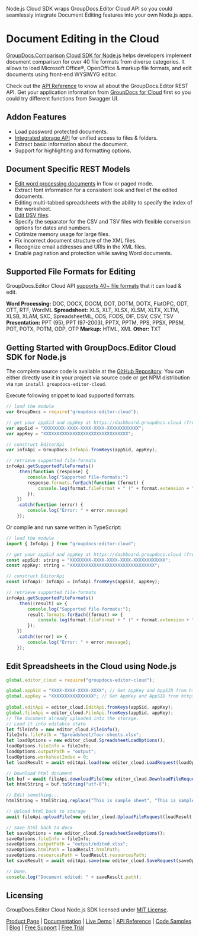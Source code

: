Node.js Cloud SDK wraps GroupDocs.Editor Cloud API so you could seamlessly integrate Document Editing features into your own Node.js apps.

# Document Editing in the Cloud

[GroupDocs.Comparison Cloud SDK for Node.js](https://products.groupdocs.cloud/editor/nodejs) helps developers implement document comparison for over 40 file formats from diverse categories. It allows to load Microsoft Office®, OpenOffice & markup file formats, and edit documents using front-end WYSIWYG editor. 

Check out the [API Reference](https://apireference.groupdocs.cloud/editor/) to know all about the GroupDocs.Editor REST API. Get your application information from [GroupDocs for Cloud](https://dashboard.groupdocs.cloud/#/apps) first so you could try different functions from Swagger UI.

## Addon Features

- Load password protected documents.
- [Integrated storage API](https://wiki.groupdocs.cloud/editorcloud/developer-guide/storage-operations/) for unified access to files & folders.
- Extract basic information about the document.
- Support for highlighting and formatting options.

## Document Specific REST Models

- [Edit word processing documents](https://wiki.groupdocs.cloud/editorcloud/developer-guide/document-edit-operations/working-with-wordprocessing-documents/) in flow or paged mode.
- Extract font information for a consistent look and feel of the edited documents.
- Editing multi-tabbed spreadsheets with the ability to specify the index of the worksheet.
- [Edit DSV files](https://wiki.groupdocs.cloud/editorcloud/developer-guide/document-edit-operations/working-with-dsv-documents/).
- Specify the separator for the CSV and TSV files with flexible conversion options for dates and numbers.
- Optimize memory usage for large files.
- Fix incorrect document structure of the XML files.
- Recognize email addresses and URIs in the XML files.
- Enable pagination and protection while saving Word documents.

## Supported File Formats for Editing

GroupDocs.Editor Cloud API [supports 40+ file formats](https://wiki.groupdocs.cloud/editorcloud/getting-started/supported-document-formats/) that it can load & edit.

**Word Processing:** DOC, DOCX, DOCM, DOT, DOTM, DOTX, FlatOPC, ODT, OTT, RTF, WordML
**Spreadsheet:** XLS, XLT, XLSX, XLSM, XLTX, XLTM, XLSB, XLAM, SXC, SpreadsheetML, ODS, FODS, DIF, DSV, CSV, TSV
**Presentation:** PPT (95), PPT (97-2003), PPTX, PPTM, PPS, PPSX, PPSM, POT, POTX, POTM, ODP, OTP
**Markup:** HTML, XML
**Other:** TXT

## Getting Started with GroupDocs.Editor Cloud SDK for Node.js

The complete source code is available at the [GitHub Repository](https://github.com/groupdocs-editor-cloud/groupdocs-editor-cloud-node). You can either directly use it in your project via source code or get NPM distribution via `npm install groupdocs-editor-cloud`.

Execute following snippet to load supported formats.

```js
// load the module
var GroupDocs = require('groupdocs-editor-cloud');

// get your appSid and appKey at https://dashboard.groupdocs.cloud (free registration is required).
var appSid = "XXXXXXXX-XXXX-XXXX-XXXX-XXXXXXXXXXXX";
var appKey = "XXXXXXXXXXXXXXXXXXXXXXXXXXXXXXXX";

// construct EditorApi
var infoApi = GroupDocs.InfoApi.fromKeys(appSid, appKey);

// retrieve supported file-formats
infoApi.getSupportedFileFormats()
    .then(function (response) {
        console.log("Supported file-formats:")
        response.formats.forEach(function (format) {
            console.log(format.fileFormat + " (" + format.extension + ")");
        });
    })
    .catch(function (error) {
        console.log("Error: " + error.message)
    });
```

Or compile and run same written in TypeScript:

```js
// load the module
import { InfoApi } from "groupdocs-editor-cloud";

// get your appSid and appKey at https://dashboard.groupdocs.cloud (free registration is required).
const appSid: string = "XXXXXXXX-XXXX-XXXX-XXXX-XXXXXXXXXXXX";
const appKey: string = "XXXXXXXXXXXXXXXXXXXXXXXXXXXXXXXX";

// construct EditorApi
const infoApi: InfoApi = InfoApi.fromKeys(appSid, appKey);

// retrieve supported file-formats
infoApi.getSupportedFileFormats()
    .then((result) => {
        console.log("Supported file-formats:");
        result.formats.forEach((format) => {
            console.log(format.fileFormat + " (" + format.extension + ")");
        });
    })
    .catch((error) => {
        console.log("Error: " + error.message);
    });
```

## Edit Spreadsheets in the Cloud using Node.js

```js
global.editor_cloud = require("groupdocs-editor-cloud");

global.appSid = "XXXX-XXXX-XXXX-XXXX"; // Get AppKey and AppSID from https://dashboard.groupdocs.cloud
global.appKey = "XXXXXXXXXXXXXXXX"; // Get AppKey and AppSID from https://dashboard.groupdocs.cloud
  
global.editApi = editor_cloud.EditApi.fromKeys(appSid, appKey);
global.fileApi = editor_cloud.FileApi.fromKeys(appSid, appKey);
// The document already uploaded into the storage.
// Load it into editable state      
let fileInfo = new editor_cloud.FileInfo();
fileInfo.filePath = "Spreadsheet/four-sheets.xlsx";
let loadOptions = new editor_cloud.SpreadsheetLoadOptions();
loadOptions.fileInfo = fileInfo;
loadOptions.outputPath = "output";
loadOptions.worksheetIndex = 0;
let loadResult = await editApi.load(new editor_cloud.LoadRequest(loadOptions));

// Download html document
let buf = await fileApi.downloadFile(new editor_cloud.DownloadFileRequest(loadResult.htmlPath));
let htmlString = buf.toString("utf-8");

// Edit something...
htmlString = htmlString.replace("This is sample sheet", "This is sample sheep");

// Upload html back to storage
await fileApi.uploadFile(new editor_cloud.UploadFileRequest(loadResult.htmlPath, new Buffer(htmlString, "utf-8")));

// Save html back to docx
let saveOptions = new editor_cloud.SpreadsheetSaveOptions();
saveOptions.fileInfo = fileInfo;
saveOptions.outputPath = "output/edited.xlsx";
saveOptions.htmlPath = loadResult.htmlPath;
saveOptions.resourcesPath = loadResult.resourcesPath;
let saveResult = await editApi.save(new editor_cloud.SaveRequest(saveOptions));

// Done.
console.log("Document edited: " + saveResult.path);
```

## Licensing

GroupDocs.Editor Cloud Node.js SDK licensed under [MIT License](https://github.com/groupdocs-editor-cloud/groupdocs-editor-cloud-node/blob/HEAD/LICENSE).

[Product Page](https://products.groupdocs.cloud/editor/nodejs) | [Documentation](https://wiki.groupdocs.cloud/editorcloud/) | [Live Demo](https://products.groupdocs.app/editor/family) | [API Reference](https://apireference.groupdocs.cloud/editor/) | [Code Samples](https://github.com/groupdocs-editor-cloud/groupdocs-editor-cloud-node) | [Blog](https://blog.groupdocs.cloud/category/editor/) | [Free Support](https://forum.groupdocs.cloud/c/editor) | [Free Trial](https://dashboard.groupdocs.cloud/#/apps)
